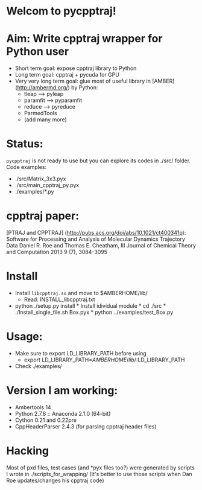 Welcom to pycpptraj!
====================

Aim: Write cpptraj wrapper for Python user
=========================================
- Short term goal: expose cpptraj library to Python
- Long term goal: cpptraj + pycuda for GPU
- Very very long term goal: glue most of useful library in [AMBER] (http://ambermd.org/) by Python: 
    * tleap --> pyleap
    * paramfit --> pyparamfit
    * reduce --> pyreduce 
    * ParmedTools
    * (add many more)

Status: 
======
`pycpptraj` is not ready to use but you can explore its codes in ./src/ folder.
Code examples:
* ./src/Matrix_3x3.pyx
* ./src/main_cpptraj_py.pyx
* ./examples/*.py

cpptraj paper: 
==============
[PTRAJ and CPPTRAJ] (http://pubs.acs.org/doi/abs/10.1021/ct400341p): Software for Processing and Analysis of Molecular Dynamics Trajectory Data
Daniel R. Roe and Thomas E. Cheatham, III
Journal of Chemical Theory and Computation 2013 9 (7), 3084-3095 

Install
=======
- Install `libcpptraj.so` and move to $AMBERHOME/lib/
    * Read: INSTALL_libcpptraj.txt
- python ./setup.py install
       * Install idividual module
           * cd ./src
           * ./Install_single_file.sh Box.pyx
           * python ../examples/test_Box.py

Usage: 
=====
- Make sure to export LD_LIBRARY_PATH before using
    + export LD_LIBRARY_PATH=$AMBERHOME/lib/:$LD_LIBRARY_PATH
- Check ./examples/

Version I am working:
=======
* Ambertools 14
* Python 2.7.8 :: Anaconda 2.1.0 (64-bit)
* Cython 0.21 and 0.22pre
* CppHeaderParser 2.4.3 (for parsing cpptraj header files)

Hacking
=======
Most of pxd files, test cases (and *pyx files too?) were generated by scripts I wrote in ./scripts_for_wrapping/
(It's better to use those scripts when Dan Roe updates/changes his cpptraj code)
